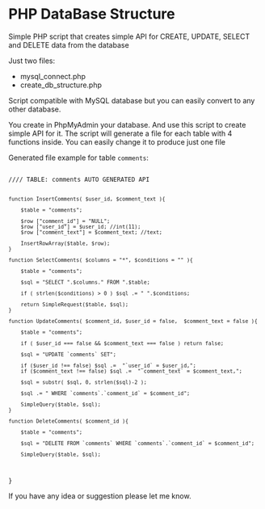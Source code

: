 # PHP DataBase Structure

Simple PHP script that creates simple API for CREATE, UPDATE, SELECT and DELETE data from the database

Just two files:
- mysql_connect.php
- create_db_structure.php

Script compatible with MySQL database but you can easily convert to any other database.

You create in PhpMyAdmin your database. And use this script to create simple API for it.
The script will generate a file for each table with 4 functions inside. You can easily change it to produce just one file

Generated file example for table `comments`:

<code>
//// TABLE: comments AUTO GENERATED API

	function InsertComments( $user_id, $comment_text ){

		$table = "comments";

		$row ["comment_id"] = "NULL";
		$row ["user_id"] = $user_id; //int(11);
		$row ["comment_text"] = $comment_text; //text;

		InsertRowArray($table, $row);
	}

	function SelectComments( $columns = "*", $conditions = "" ){

		$table = "comments";

		$sql = "SELECT ".$columns." FROM ".$table;

		if ( strlen($conditions) > 0 ) $sql .= " ".$conditions;

		return SimpleRequest($table, $sql);
	}

	function UpdateComments( $comment_id, $user_id = false,  $comment_text = false ){

		$table = "comments";

		if ( $user_id === false && $comment_text === false ) return false;

		$sql = "UPDATE `comments` SET";

		if ($user_id !== false) $sql .=  "`user_id` = $user_id,";
		if ($comment_text !== false) $sql .=  "`comment_text` = $comment_text,";

		$sql = substr( $sql, 0, strlen($sql)-2 );

		$sql .= " WHERE `comments`.`comment_id` = $comment_id";

		SimpleQuery($table, $sql);
	}

	function DeleteComments( $comment_id ){

		$table = "comments";

		$sql = "DELETE FROM `comments` WHERE `comments`.`comment_id` = $comment_id";

		SimpleQuery($table, $sql);
}
</code>

If you have any idea or suggestion please let me know.
